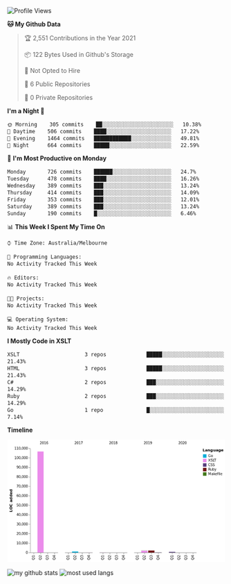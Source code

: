 <!--START_SECTION:waka-->
![Profile Views](http://img.shields.io/badge/Profile%20Views-0-blue)

**🐱 My Github Data** 

> 🏆 2,551 Contributions in the Year 2021
 > 
> 📦 122 Bytes Used in Github's Storage 
 > 
> 🚫 Not Opted to Hire
 > 
> 📜 6 Public Repositories 
 > 
> 🔑 0 Private Repositories  
 > 
**I'm a Night 🦉** 

```text
🌞 Morning    305 commits    ██░░░░░░░░░░░░░░░░░░░░░░░   10.38% 
🌆 Daytime    506 commits    ████░░░░░░░░░░░░░░░░░░░░░   17.22% 
🌃 Evening    1464 commits   ████████████░░░░░░░░░░░░░   49.81% 
🌙 Night      664 commits    █████░░░░░░░░░░░░░░░░░░░░   22.59%

```
📅 **I'm Most Productive on Monday** 

```text
Monday       726 commits    ██████░░░░░░░░░░░░░░░░░░░   24.7% 
Tuesday      478 commits    ████░░░░░░░░░░░░░░░░░░░░░   16.26% 
Wednesday    389 commits    ███░░░░░░░░░░░░░░░░░░░░░░   13.24% 
Thursday     414 commits    ███░░░░░░░░░░░░░░░░░░░░░░   14.09% 
Friday       353 commits    ███░░░░░░░░░░░░░░░░░░░░░░   12.01% 
Saturday     389 commits    ███░░░░░░░░░░░░░░░░░░░░░░   13.24% 
Sunday       190 commits    █░░░░░░░░░░░░░░░░░░░░░░░░   6.46%

```


📊 **This Week I Spent My Time On** 

```text
⌚︎ Time Zone: Australia/Melbourne

💬 Programming Languages: 
No Activity Tracked This Week

🔥 Editors: 
No Activity Tracked This Week

🐱‍💻 Projects: 
No Activity Tracked This Week

💻 Operating System: 
No Activity Tracked This Week

```

**I Mostly Code in XSLT** 

```text
XSLT                     3 repos             █████░░░░░░░░░░░░░░░░░░░░   21.43% 
HTML                     3 repos             █████░░░░░░░░░░░░░░░░░░░░   21.43% 
C#                       2 repos             ███░░░░░░░░░░░░░░░░░░░░░░   14.29% 
Ruby                     2 repos             ███░░░░░░░░░░░░░░░░░░░░░░   14.29% 
Go                       1 repo              █░░░░░░░░░░░░░░░░░░░░░░░░   7.14%

```


**Timeline**

![Chart not found](https://raw.githubusercontent.com/opoudjis/opoudjis/main/charts/bar_graph.png) 


<!--END_SECTION:waka-->


![my github stats](https://github-readme-stats.vercel.app/api?username=opoudjis&show_icons=true&theme=tokyonight&line_height=27)
![most used langs](https://github-readme-stats.vercel.app/api/top-langs/?username=opoudjis&hide=css,html&theme=tokyonight)

<!--
**opoudjis/opoudjis** is a ✨ _special_ ✨ repository because its `README.md` (this file) appears on your GitHub profile.

Here are some ideas to get you started:

- 🔭 I’m currently working on ...
- 🌱 I’m currently learning ...
- 👯 I’m looking to collaborate on ...
- 🤔 I’m looking for help with ...
- 💬 Ask me about ...
- 📫 How to reach me: ...
- 😄 Pronouns: ...
- ⚡ Fun fact: ...
-->
